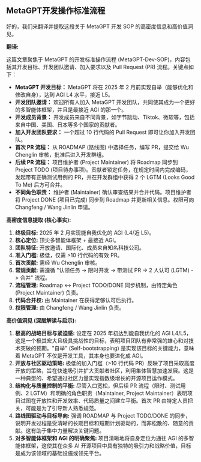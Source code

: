 ## MetaGPT开发操作标准流程
好的，我们来翻译并提取这段关于 MetaGPT 开发 SOP 的高密度信息和高价值洞见。

**翻译:**

这篇文章聚焦于 MetaGPT 的开发标准操作流程 (MetaGPT-Dev-SOP)，内容包括其开发目标、开发团队邀请、加入要求以及 Pull Request (PR) 流程。关键点如下：

*   **MetaGPT 开发目标：** MetaGPT 将在 2025 年 2 月前实现自举（能够优化和修改自身），达到 AGI L4 水平，接近 L5。
*   **开发团队邀请：** 欢迎所有人加入 MetaGPT 开发团队，共同使其成为一个更好的多智能体框架，并且是最接近 AGI 的那一个。
*   **开发成员背景：** 开发成员来自不同背景，如字节跳动、Tiktok、微软等，包括来自中国、美国、日本等多个国家的贡献者。
*   **加入开发团队要求：** 一个超过 10 行代码的 Pull Request 即可让你加入开发团队。
*   **首次 PR 流程：** 从 ROADMAP (路线图) 中选择任务，编写 PR，提交给 Wu Chenglin 审核，批准后进入开发群组。
*   **后续 PR 流程：** 项目维护者 (Project Maintainer) 将 Roadmap 同步到 Project TODO (项目待办事项)。贡献者锁定任务，在规定时间内完成编码，发起带有正确测试用例的 PR，并在开发群组中获得 2 个 LGTM (Looks Good To Me) 后方可合并。
*   **不同角色职责：** 维护者 (Maintainer) 确认审查结果并合并代码。项目维护者将 Project DONE (项目已完成) 同步到 Roadmap 并更新相关信息。权限可向 Changfeng / Wang Jinlin 申请。

**高密度信息提取 (核心事实):**

1.  **终极目标:** 2025 年 2 月实现能自我优化的 AGI (L4/近 L5)。
2.  **核心定位:** 顶尖多智能体框架 + 最接近 AGI。
3.  **团队特征:** 开放邀请、国际化、成员来自知名科技公司。
4.  **准入门槛:** 极低，仅需 >10 行代码的有效 PR。
5.  **首次贡献:** 需经 Wu Chenglin 审核。
6.  **常规贡献:** 需遵循 "认领任务 -> 限时开发 -> 带测试 PR -> 2 人认可 (LGTM) -> 合并" 流程。
7.  **流程管理:** Roadmap <-> Project TODO/DONE 同步机制，由特定角色 (Project Maintainer) 负责。
8.  **代码合并权:** 由 Maintainer 在获得足够认可后执行。
9.  **权限管理:** 由 Changfeng / Wang Jinlin 负责。

**高价值洞见 (深层解读与启示):**

1.  **极高的战略目标与紧迫感:** 设定在 2025 年初达到能自我优化的 AGI L4/L5，这是一个极其宏大且极具挑战性的目标，表明项目团队有非常强的雄心和对技术突破的预期。"自举" (Self-bootstrapping) 是实现该目标的关键能力，意味着 MetaGPT 不仅是开发工具，其本身也要进化成 AGI。
2.  **开放与社区驱动策略:** 极低的加入门槛（>10 行代码 PR）反映了项目采取高度开放的策略，旨在快速吸引并扩大贡献者社区，利用集体智慧加速发展。这是一种典型的、希望通过社区力量实现指数级增长的开源项目运作模式。
3.  **结构化与质量控制的平衡:** 尽管入口宽松，但后续 PR 流程（限时、测试用例、2 LGTM）和明确的角色职责（Maintainer, Project Maintainer）表明项目试图在开放性和开发效率、代码质量之间建立平衡。首次 PR 由特定人员把关，可能是为了引导新人熟悉规范。
4.  **路线图驱动与目标导向:** 强调 ROADMAP 与 Project TODO/DONE 的同步，说明开发过程是受清晰的长期目标和短期计划驱动的，而非松散的、随意的贡献。这有助于集中力量解决关键问题。
5.  **对多智能体框架和 AGI 的明确聚焦:** 项目清晰地将自身定位为通往 AGI 的多智能体框架，这使其在众多 AI 开源项目中具有独特的吸引力和战略价值，目标是成为该领域的基础设施或领先平台。

